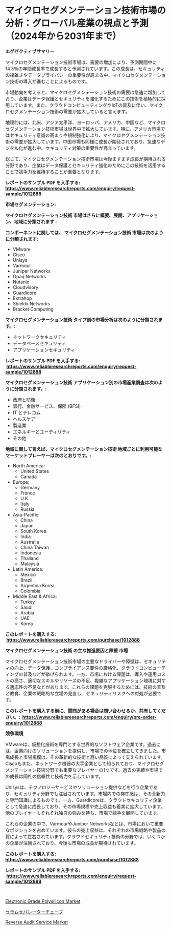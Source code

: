<p><h1>マイクロセグメンテーション技術市場の分析：グローバル産業の視点と予測（2024年から2031年まで）</h1></p><p><strong>エグゼクティブサマリー</strong></p>
<p><p>マイクロセグメンテーション技術市場は、需要の増加により、予測期間中に14.3％の年間成長率で成長すると予測されています。この成長は、セキュリティの複雑さやデータプライバシーの重要性が高まる中、マイクロセグメンテーション技術の導入が進むことによるものです。</p><p>市場動向を考えると、マイクロセグメンテーション技術の需要は急速に増加しており、企業はデータ保護とセキュリティを強化するためにこの技術を積極的に採用しています。また、クラウドコンピューティングやIoTの普及に伴い、マイクロセグメンテーション技術の需要が拡大していると言えます。</p><p>地理的には、北米、アジア太平洋、ヨーロッパ、アメリカ、中国など、マイクロセグメンテーション技術市場は世界中で拡大しています。特に、アメリカ市場ではセキュリティ意識の高まりや規制強化により、マイクロセグメンテーション技術の需要が拡大しています。中国市場も同様に成長が期待されており、急速なデジタル化が進む中、セキュリティ対策の重要性が高まっています。</p><p>総じて、マイクロセグメンテーション技術市場は今後ますます成長が期待される分野であり、企業はデータ保護とセキュリティ強化のためにこの技術を活用することで競争力を維持することが重要となります。</p></p>
<p><strong>レポートのサンプル PDF を入手する: <a href="https://www.reliableresearchreports.com/enquiry/request-sample/1012888">https://www.reliableresearchreports.com/enquiry/request-sample/1012888</a></strong></p>
<p><strong>市場セグメンテーション:</strong></p>
<p><strong> マイクロセグメンテーション技術 市場はさらに概要、展開、アプリケーション、地域に分類されます :</strong></p>
<p><strong>コンポーネントに関しては、 マイクロセグメンテーション技術 市場は次のように分類されます: &nbsp;</strong></p>
<p><ul><li>VMware</li><li>Cisco</li><li>Unisys</li><li>Varmour</li><li>Juniper Networks</li><li>Opaq Networks</li><li>Nutanix</li><li>Cloudvisory</li><li>Guardicore</li><li>Extrahop</li><li>Shieldx Networks</li><li>Bracket Computing</li></ul></p>
<p><strong> マイクロセグメンテーション技術 タイプ別の市場分析は次のように分類されます。:</strong></p>
<p><ul><li>ネットワークセキュリティ</li><li>データベースセキュリティ</li><li>アプリケーションセキュリティ</li></ul></p>
<p><strong>レポートのサンプル PDF を入手する: &nbsp;<a href="https://www.reliableresearchreports.com/enquiry/request-sample/1012888">https://www.reliableresearchreports.com/enquiry/request-sample/1012888</a></strong></p>
<p><strong> マイクロセグメンテーション技術 アプリケーション別の市場産業調査は次のように分類されます。:</strong></p>
<p><ul><li>政府と防衛</li><li>銀行、金融サービス、保険 (BFSI)</li><li>IT とテレコム</li><li>ヘルスケア</li><li>製造業</li><li>エネルギーとユーティリティ</li><li>その他</li></ul></p>
<p><strong>地域に関して言えば、マイクロセグメンテーション技術 地域ごとに利用可能なマーケットプレーヤーは次のとおりです。:</strong></p>
<p><ul>
    <li>
        North America:
        <ul>
            <li>United States</li>
            <li>Canada</li>
        </ul>
    </li>
    <li>
        Europe:
        <ul>
            <li>Germany</li>
            <li>France</li>
            <li>U.K.</li>
            <li>Italy</li>
            <li>Russia</li>
        </ul>
    </li>
    <li>
        Asia-Pacific:
        <ul>
            <li>China</li>
            <li>Japan</li>
            <li>South Korea</li>
            <li>India</li>
            <li>Australia</li>
            <li>China Taiwan</li>
            <li>Indonesia</li>
            <li>Thailand</li>
            <li>Malaysia</li>
        </ul>
    </li>
    <li>
        Latin America:
        <ul>
            <li>Mexico</li>
            <li>Brazil</li>
            <li>Argentina Korea</li>
            <li>Colombia</li>
        </ul>
    </li>
    <li>
        Middle East & Africa:
        <ul>
            <li>Turkey</li>
            <li>Saudi</li>
            <li>Arabia</li>
            <li>UAE</li>
            <li>Korea</li>
        </ul>
    </li>
    </ul></p>
<p><strong>このレポートを購入する: &nbsp;<a href="https://www.reliableresearchreports.com/purchase/1012888">https://www.reliableresearchreports.com/purchase/1012888</a></strong></p>
<p><strong>マイクロセグメンテーション技術 の主な推進要因と障壁 市場</strong></p>
<p><p>マイクロセグメンテーション技術市場の主要なドライバーや障壁は、セキュリティの向上、データ保護、コンプライアンス要件の厳格化、クラウドコンピューティングの普及などが挙げられます。一方、市場における課題は、導入や運用コストの高さ、適切なスキルやリソースの不足、複雑なアプリケーション環境に対する適応性の不足などがあります。これらの課題を克服するためには、技術の普及と教育、企業の戦略的な立場の見直し、セキュリティリスクへの対処が必要です。</p></p>
<p><strong>このレポートを購入する前に、質問がある場合は問い合わせるか、共有してください。:&nbsp; <a href="https://www.reliableresearchreports.com/enquiry/pre-order-enquiry/1012888">https://www.reliableresearchreports.com/enquiry/pre-order-enquiry/1012888</a></strong></p>
<p><strong>競争環境</strong></p>
<p><p>VMwareは、仮想化技術を専門とする世界的なソフトウェア企業です。過去には、企業向けのソリューションを提供し、市場での地位を確立してきました。市場成長と市場規模は、その革新的な技術と高い品質によって支えられています。Ciscoもまた、ネットワーク機器の大手企業として知られており、マイクロセグメンテーション技術分野でも重要なプレイヤーの1つです。過去の実績や市場での成長は同社の信頼性と技術力を示しています。</p><p>Unisysは、テクノロジーサービスやソリューション提供などを行う企業であり、セキュリティ分野でも注目されています。市場内での存在感は、その革新力と専門知識によるものです。一方、Guardicoreは、クラウドセキュリティ企業として急速に成長しており、その市場規模や売上収益も着実に拡大しています。他のプレイヤーもそれぞれ独自の強みを持ち、市場で競争を展開しています。</p><p>これらの企業の中で、VarmourやJuniper Networksなどは、市場において重要なポジションを占めています。彼らの売上収益は、それぞれの市場戦略や製品の質によって左右されています。クラウドセキュリティ技術の分野では、いくつかの企業が注目されており、今後も市場の成長が期待されています。</p></p>
<p><strong>このレポートを購入する: &nbsp; <a href="https://www.reliableresearchreports.com/purchase/1012888">https://www.reliableresearchreports.com/purchase/1012888</a></strong></p>
<p><strong>レポートのサンプル PDF を入手する: &nbsp;<a href="https://www.reliableresearchreports.com/enquiry/request-sample/1012888">https://www.reliableresearchreports.com/enquiry/request-sample/1012888</a></strong><strong></strong></p>
<p>&nbsp;</p>
<p><p><a href="https://github.com/Sherrillcrooksxa8i18ucf2m/Market-Research-Report-List-1/blob/main/electronic-grade-polysilicon-market.md">Electronic Grade Polysilicon Market</a></p><p><a href="https://medium.com/@vedakuvlis2023/%E8%A1%80%E6%B8%85%E5%88%86%E9%9B%A2%E7%AE%A1%E5%B8%82%E5%A0%B4-%E3%82%BF%E3%82%A4%E3%83%97-%E7%94%A8%E9%80%94-%E3%81%8A%E3%82%88%E3%81%B3%E5%9C%B0%E7%90%86%E3%81%AB%E3%82%88%E3%82%8B%E5%8C%85%E6%8B%AC%E7%9A%84%E3%81%AA%E8%A9%95%E4%BE%A1-8ab6b696d4a3">セラムセパレーターチューブ</a></p><p><a href="https://summer-dogwood-3e9.notion.site/Reverse-Audit-Service-Market-Size-Share-Trends-Analysis-Report-By-Application-Regional-Outlook--6b8a0b1fa98044448175992f79af22f4">Reverse Audit Service Market</a></p></p>